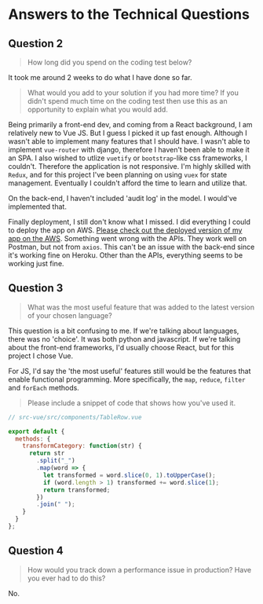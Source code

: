 # Answers to the Technical Questions

## Question 2

> How long did you spend on the coding test below?

It took me around 2 weeks to do what I have done so far.

> What would you add to your solution if you had more time? If you didn't spend much time on the coding test then use this as an opportunity to explain what you would add.

Being primarily a front-end dev, and coming from a React background, I am relatively new to Vue JS. But I guess I picked it up fast enough. Although I wasn't able to implement many features that I should have. I wasn't able to implement `vue-router` with django, therefore I haven't been able to make it an SPA. I also wished to utlize `vuetify` or `bootstrap`-like css frameworks, I couldn't. Therefore the application is not responsive. I'm highly skilled with `Redux`, and for this project I've been planning on using `vuex` for state management. Eventually I couldn't afford the time to learn and utilize that.

On the back-end, I haven't included 'audit log' in the model. I would've implemented that.

Finally deployment, I still don't know what I missed. I did everything I could to deploy the app on AWS. [Please check out the deployed version of my app on the AWS](https://p8mpro6ohh.execute-api.us-east-1.amazonaws.com/dev/). Something went wrong with the APIs. They work well on Postman, but not from `axios`. This can't be an issue with the back-end since it's working fine on Heroku. Other than the APIs, everything seems to be working just fine.

## Question 3

> What was the most useful feature that was added to the latest version of your chosen language?

This question is a bit confusing to me. If we're talking about languages, there was no 'choice'. It was both python and javascript. If we're talking about the front-end frameworks, I'd usually choose React, but for this project I chose Vue.

For JS, I'd say the 'the most useful' features still would be the features that enable functional programming. More specifically, the `map`, `reduce`, `filter` and `forEach` methods.

> Please include a snippet of code that shows how you've used it.

```javascript
// src-vue/src/components/TableRow.vue

export default {
  methods: {
    transformCategory: function(str) {
      return str
        .split("_")
        .map(word => {
          let transformed = word.slice(0, 1).toUpperCase();
          if (word.length > 1) transformed += word.slice(1);
          return transformed;
        })
        .join(" ");
    }
  }
};
```

## Question 4

> How would you track down a performance issue in production? Have you ever had to do this?

No.

